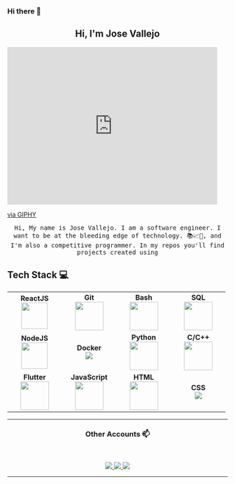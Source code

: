 ### Hi there 👋

<h2 align="center"> Hi, I'm Jose Vallejo <br/> </h2>

<p aling="center" width="30%">
<iframe src="https://giphy.com/embed/gh0RRgkTXedvF0pDc0" width="480" height="360" frameBorder="0" class="giphy-embed" allowFullScreen></iframe><p><a href="https://giphy.com/gifs/city-marketing-public-gh0RRgkTXedvF0pDc0">via GIPHY</a>
</p>

<p align="center"> <samp>Hi, My name is Jose Vallejo. I am a software engineer. I want to be at the bleeding edge of technology. 📚📈🔬, and I'm also a competitive programmer. In my repos you'll find projects created using


## Tech Stack :computer: <br>

<table align="center">
  <tbody>
   <tr>
		<td align="center" width="20%">
			<span><b><center>ReactJS</center></b></span>
			<img height=60px src="https://img.icons8.com/ultraviolet/2x/react.png">
		</td>
		<td align="center" width="20%">
			<span><b><center>Git</center></b></span>
			<img height=65px src="https://img.icons8.com/ios-glyphs/2x/github-2.png">
		</td>
		<td align="center" width="20%">
			<span><b><center>Bash</center></b></span>
			<img height=65px src="https://img.icons8.com/bubbles/2x/console.png">
		</td>
		<td align="center" width="20%">
			<span><b><center>SQL</center></b></span> 
			<img height=65px src="https://img.icons8.com/ios-filled/2x/sql.png">
		</td>
	</tr>
	<tr>
		<td align="center" width="20%">
			<span><b><center>NodeJS</center></b></span> 
			<img height=60px src="https://img.icons8.com/color/2x/nodejs.png">
		</td>
		<td align="center" width="20%">
			<span><b><center>Docker</center></b></span>
			<img src="https://img.icons8.com/color/48/000000/docker.png"/>
		</td>
		<td align="center" width="20%">
			<span><b><center>Python</center></b></span>
			<img height=65px src="https://img.icons8.com/color/2x/python.png">
		</td>
		<td align="center" width="20%">
			<span><b><center>C/C++</center></b></span>
			<img height=65px src="https://isocpp.org/assets/images/cpp_logo.png">
		</td>
	</tr>
	<tr>
		<td align="center" width="20%">
			<span><b><center>Flutter</center></b></span>
			<img height=65px src="https://img.icons8.com/color/2x/flutter.png">
		</td>
		<td align="center" width="20%">
			<span><b><center>JavaScript</center></b></span>
			<img height=65px src="https://img.icons8.com/color/2x/javascript.png">
		</td>
		<td align="center" width="20%">
			<span><b><center>HTML</center></b></span>
			<img height=65px src="https://img.icons8.com/color/2x/html-5.png">
		</td>
		<td align="center" width="20%">
			<span><b><center>CSS</center></b></span> 
			<img src="https://img.icons8.com/color/48/000000/css3.png"/>
			</td>
  	</tr>
</tbody>
</table>

____



<h3 align="center"> Other Accounts 📫 </h3>
<br />
<p align="center">
	<a href="https://twitter.com/JoseAVallejo12/">
		<img src="https://img.icons8.com/cute-clipart/64/000000/twitter.png"/>
	</a>
	<a href="https://web.facebook.com/josealfredo.vallejocontreras.1?_rdc=1&_rdr/">
		<img src="https://img.icons8.com/cute-clipart/64/000000/facebook.png"/>
	</a>
	<a href="https://www.linkedin.com/in/jose-alfredo-vallejo-contreras-38199480/">
		<img src="https://img.icons8.com/cute-clipart/64/000000/linkedin.png"/>
	</a>

</p>

____


<!--
**josevallejo1984/josevallejo1984** is a ✨ _special_ ✨ repository because its `README.md` (this file) appears on your GitHub profile.

Here are some ideas to get you started:

- 🔭 I’m currently working on ...
- 🌱 I’m currently learning ...
- 👯 I’m looking to collaborate on ...
- 🤔 I’m looking for help with ...
- 💬 Ask me about ...
- 📫 How to reach me: ...
- 😄 Pronouns: ...
- ⚡ Fun fact: ...
-->

